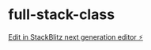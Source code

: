 # full-stack-class

[Edit in StackBlitz next generation editor ⚡️](https://stackblitz.com/~/github.com/jack-vo/full-stack-class)